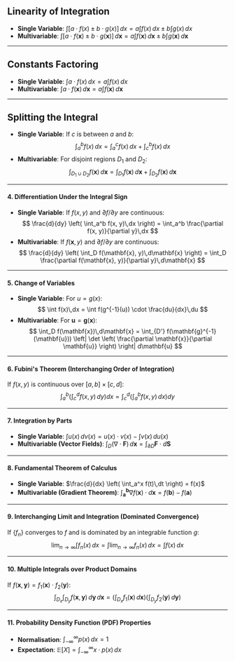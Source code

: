 
## **Linearity of Integration**
- **Single Variable**: $\int [a \cdot f(x) \pm b \cdot g(x)]\,dx = a \int f(x)\,dx \pm b \int g(x)\,dx$
- **Multivariable**: $\int [a \cdot f(\mathbf{x}) \pm b \cdot g(\mathbf{x})]\,d\mathbf{x} = a \int f(\mathbf{x})\,d\mathbf{x} \pm b \int g(\mathbf{x})\,d\mathbf{x}$

---
## **Constants Factoring**
- **Single Variable**: $\int a \cdot f(x)\,dx = a \int f(x)\,dx$
- **Multivariable**: $\int a \cdot f(\mathbf{x})\,d\mathbf{x} = a \int f(\mathbf{x})\,d\mathbf{x}$

---

## **Splitting the Integral**
- **Single Variable**: If $c$ is between $a$ and $b$: 
$$ \int_a^b f(x)\,dx = \int_a^c f(x)\,dx + \int_c^b f(x)\,dx $$
- **Multivariable**: For disjoint regions $D_1$ and $D_2$: 
$$ \int_{D_1 \cup D_2} f(\mathbf{x})\,d\mathbf{x} = \int_{D_1} f(\mathbf{x})\,d\mathbf{x} + \int_{D_2} f(\mathbf{x})\,d\mathbf{x} $$

---

#### 4. **Differentiation Under the Integral Sign**
- **Single Variable**: If $f(x, y)$ and $\partial f/\partial y$ are continuous:
$$ \frac{d}{dy} \left( \int_a^b f(x, y)\,dx \right) = \int_a^b \frac{\partial f(x, y)}{\partial y}\,dx $$
- **Multivariable**: If $f(\mathbf{x}, y)$ and $\partial f/\partial y$ are continuous:
$$ \frac{d}{dy} \left( \int_D f(\mathbf{x}, y)\,d\mathbf{x} \right) = \int_D \frac{\partial f(\mathbf{x}, y)}{\partial y}\,d\mathbf{x} $$

---

#### 5. **Change of Variables**
- **Single Variable**: For $u = g(x)$:
$$ \int f(x)\,dx = \int f(g^{-1}(u)) \cdot \frac{du}{dx}\,du $$
- **Multivariable**: For $\mathbf{u} = \mathbf{g}(\mathbf{x})$:
$$ \int_D f(\mathbf{x})\,d\mathbf{x} = \int_{D'} f(\mathbf{g}^{-1}(\mathbf{u})) \left| \det \left( \frac{\partial \mathbf{x}}{\partial \mathbf{u}} \right) \right| d\mathbf{u} $$

---

#### 6. **Fubini's Theorem (Interchanging Order of Integration)**
If $f(x, y)$ is continuous over $[a, b] \times [c, d]$:
$$ \int_a^b \left( \int_c^d f(x, y)\,dy \right) dx = \int_c^d \left( \int_a^b f(x, y)\,dx \right) dy $$

---

#### 7. **Integration by Parts**
- **Single Variable**: $\int u(x)\,dv(x) = u(x) \cdot v(x) - \int v(x)\,du(x)$
- **Multivariable (Vector Fields)**: $\int_D (\nabla \cdot \mathbf{F})\,d\mathbf{x} = \int_{\partial D} \mathbf{F} \cdot d\mathbf{S}$

---

#### 8. **Fundamental Theorem of Calculus**
- **Single Variable**: $\frac{d}{dx} \left( \int_a^x f(t)\,dt \right) = f(x)$
- **Multivariable (Gradient Theorem)**: $\int_{\mathbf{a}}^{\mathbf{b}} \nabla f(\mathbf{x}) \cdot d\mathbf{x} = f(\mathbf{b}) - f(\mathbf{a})$

---

#### 9. **Interchanging Limit and Integration (Dominated Convergence)**
If $\{ f_n \}$ converges to $f$ and is dominated by an integrable function $g$:
$$ \lim_{n \to \infty} \int f_n(x)\,dx = \int \lim_{n \to \infty} f_n(x)\,dx = \int f(x)\,dx $$

---

#### 10. **Multiple Integrals over Product Domains**
If $f(\mathbf{x}, \mathbf{y}) = f_1(\mathbf{x}) \cdot f_2(\mathbf{y})$:
$$ \int_{D_x} \int_{D_y} f(\mathbf{x}, \mathbf{y})\,d\mathbf{y}\,d\mathbf{x} = \left( \int_{D_x} f_1(\mathbf{x})\,d\mathbf{x} \right) \left( \int_{D_y} f_2(\mathbf{y})\,d\mathbf{y} \right) $$

---

#### 11. **Probability Density Function (PDF) Properties**
- **Normalisation**: $\int_{-\infty}^{\infty} p(x)\,dx = 1$
- **Expectation**: $\mathbb{E}[X] = \int_{-\infty}^{\infty} x \cdot p(x)\,dx$

